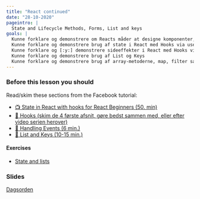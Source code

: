 ```yaml
---
title: "React continued"
date: "28-10-2020"
pageintro: |
  State and Lifecycle Methods, Forms, List and keys
goals: |
  Kunne forklare og demonstrere om Reacts måder at designe komponenter, functionelle, med og uden hooks, [:y:]samt kort om Klasse Komponents
  Kunne forklare og demonstrere brug af state i React med Hooks via useState
  Kunne forklare og [:y:] demonstrere sideeffekter i React med Hooks vis useEffect
  Kunne forklare og demonstrere brug af List og Keys
  Kunne forklare og demonstrere brug af array-metoderne, map, filter samt [:r:] reduce i forbindelse med dynamiske React-sider
---
```


### Before this lesson you should

Read/skim these sections from the Facebook tutorial:

<!--BEGIN readings ##-->

- [:tv: State in React with hooks for React Beginners (50. min)](https://www.youtube.com/playlist?list=PLDbigcKhXkiWkiXPX8wyWZqG6PRjifjYk)
- [:book: Hooks (skim de 4 første afsnit, gøre bedst sammen med, eller efter video serien herover)](https://reactjs.org/docs/hooks-intro.html)
- [:book: Handling Events (6 min.)](https://reactjs.org/docs/handling-events.html)
- [:book: List and Keys (10-15 min.)](https://reactjs.org/docs/lists-and-keys.html)
<!--END readings ##-->

#### Exercises

<!--BEGIN exercises ##-->

- [State and lists](https://docs.google.com/document/d/1rE6hdpT_NPC_Hbxlo0nRYJwde_fQDGOiSjauKGYWcdU/edit?usp=sharing)

<!--END exercises ##-->

### Slides

[Dagsorden](https://github.com/HartmannDemoCode/pages/blob/master/dag2.md)
